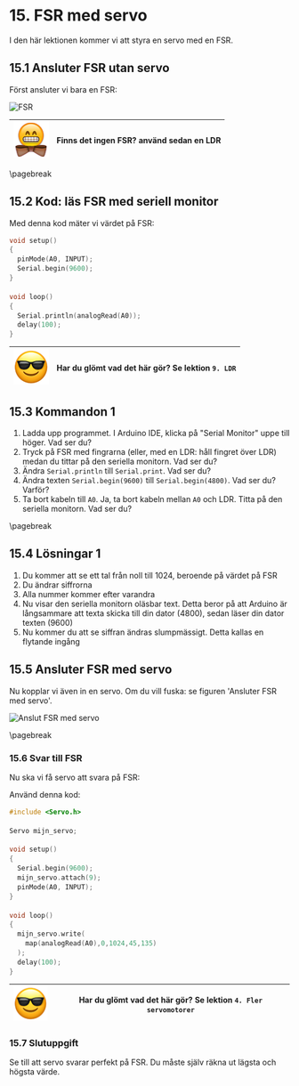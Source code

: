 # 15. FSR med servo

I den här lektionen kommer vi att styra en servo med en FSR.

## 15.1 Ansluter FSR utan servo

Först ansluter vi bara en FSR:

![FSR](4_FSR_with_servo_without_servo.png)

![Bowtie](EmojiBowtie.png) | Finns det ingen FSR? använd sedan en LDR
:-------------:|:----------------------------------------: 

\pagebreak

## 15.2 Kod: läs FSR med seriell monitor

Med denna kod mäter vi värdet på FSR:

```c++
void setup() 
{
  pinMode(A0, INPUT);
  Serial.begin(9600);
}

void loop()
{
  Serial.println(analogRead(A0));
  delay(100);
}
```

![Solglasögon](EmojiSunglasses.png) | Har du glömt vad det här gör? Se lektion `9. LDR`
:-------------:|:----------------------------------------: 

## 15.3 Kommandon 1

 1. Ladda upp programmet. I Arduino IDE, klicka på "Serial Monitor" uppe till höger. Vad ser du?
 2. Tryck på FSR med fingrarna (eller, med en LDR: håll fingret över LDR)
      medan du tittar på den seriella monitorn. Vad ser du?
 3. Ändra `Serial.println` till `Serial.print`. Vad ser du?
 4. Ändra texten `Serial.begin(9600)` till `Serial.begin(4800)`. Vad ser du? Varför?
 5. Ta bort kabeln till `A0`. Ja, ta bort kabeln mellan `A0` och LDR.
      Titta på den seriella monitorn. Vad ser du?

\pagebreak

## 15.4 Lösningar 1

 1. Du kommer att se ett tal från noll till 1024, beroende på värdet på FSR
 2. Du ändrar siffrorna
 3. Alla nummer kommer efter varandra
 4. Nu visar den seriella monitorn oläsbar text. Detta beror på att Arduino är långsammare att texta
      skicka till din dator (4800), sedan läser din dator texten (9600)
 5. Nu kommer du att se siffran ändras slumpmässigt. Detta kallas en flytande ingång

## 15.5 Ansluter FSR med servo

Nu kopplar vi även in en servo. Om du vill fuska: se figuren 'Ansluter FSR med servo'.

![Anslut FSR med servo](4_FSR_with_servo.png)

\pagebreak

### 15.6 Svar till FSR

Nu ska vi få servo att svara på FSR:

Använd denna kod:

```c++
#include <Servo.h>

Servo mijn_servo;

void setup() 
{
  Serial.begin(9600);
  mijn_servo.attach(9);
  pinMode(A0, INPUT);
}

void loop()
{
  mijn_servo.write(
    map(analogRead(A0),0,1024,45,135)
  );
  delay(100);
}
```

![Solglasögon](EmojiSunglasses.png) | Har du glömt vad det här gör? Se lektion `4. Fler servomotorer`
:-------------:|:----------------------------------------: 

### 15.7 Slutuppgift

Se till att servo svarar perfekt på FSR.
Du måste själv räkna ut lägsta och högsta värde.
